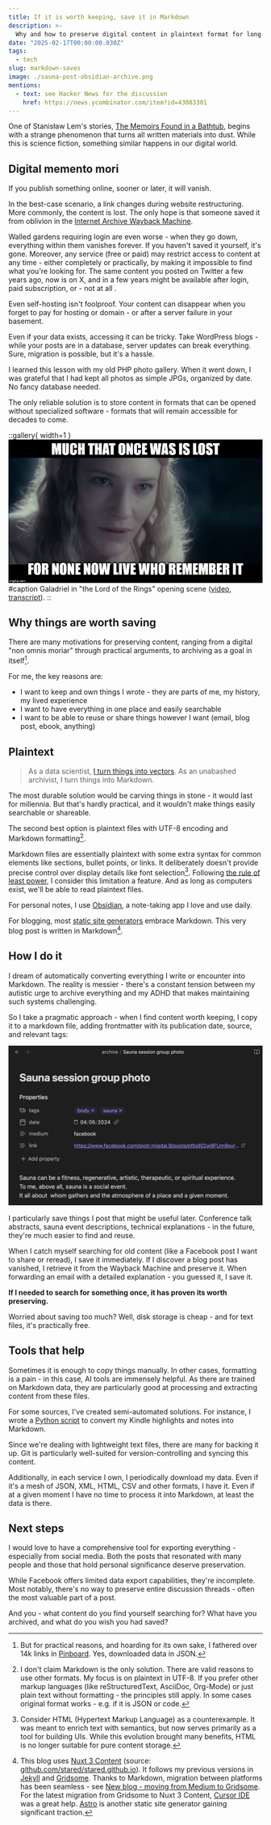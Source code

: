 ```yaml
---
title: If it is worth keeping, save it in Markdown
description: >-
  Why and how to preserve digital content in plaintext format for long-term accessibility and reuse
date: "2025-02-17T00:00:00.030Z"
tags:
  - tech
slug: markdown-saves
image: ./sauna-post-obsidian-archive.png
mentions:
  - text: see Hacker News for the discussion
    href: https://news.ycombinator.com/item?id=43083301
---
```


One of Stanisław Lem's stories, [The Memoirs Found in a Bathtub](https://en.wikipedia.org/wiki/Memoirs_Found_in_a_Bathtub), begins with a strange phenomenon that turns all written materials into dust. While this is science fiction, something similar happens in our digital world.

## Digital memento mori

If you publish something online, sooner or later, it will vanish.

In the best-case scenario, a link changes during website restructuring. More commonly, the content is lost. The only hope is that someone saved it from oblivion in the [Internet Archive Wayback Machine](https://web.archive.org/).

Walled gardens requiring login are even worse - when they go down, everything within them vanishes forever. If you haven't saved it yourself, it's gone. Moreover, any service (free or paid) may restrict access to content at any time - either completely or practically, by making it impossible to find what you're looking for. The same content you posted on Twitter a few years ago, now is on X, and in a few years might be available after login, paid subscription, or - not at all .

Even self-hosting isn't foolproof. Your content can disappear when you forget to pay for hosting or domain - or after a server failure in your basement.

Even if your data exists, accessing it can be tricky. Take WordPress blogs - while your posts are in a database, server updates can break everything. Sure, migration is possible, but it's a hassle.

I learned this lesson with my old PHP photo gallery. When it went down, I was grateful that I had kept all photos as simple JPGs, organized by date. No fancy database needed.

The only reliable solution is to store content in formats that can be opened without specialized software - formats that will remain accessible for decades to come.

::gallery{ width=1 }
![](./galadriel-lotr-much-that-once-was.jpg)
#caption
Galadriel in "the Lord of the Rings" opening scene ([video](https://www.youtube.com/watch?v=qj139dE7tFI), [transcript](https://www.tk421.net/lotr/film/fotr/01.html)).
::

## Why things are worth saving

There are many motivations for preserving content, ranging from a digital "non omnis moriar" through practical arguments, to archiving as a goal in itself[^pinboard].

For me, the key reasons are:

- I want to keep and own things I wrote - they are parts of me, my history, my lived experience
- I want to have everything in one place and easily searchable
- I want to be able to reuse or share things however I want (email, blog post, ebook, anything)

## Plaintext

> As a data scientist, [I turn things into vectors](https://p.migdal.pl/blog/2025/01/dont-use-cosine-similarity).
> As an unabashed archivist, I turn things into Markdown.

The most durable solution would be carving things in stone - it would last for millennia. But that's hardly practical, and it wouldn't make things easily searchable or shareable.

The second best option is plaintext files with UTF-8 encoding and Markdown formatting[^plaintext].

Markdown files are essentially plaintext with some extra syntax for common elements like sections, bullet points, or links. It deliberately doesn't provide precise control over display details like font selection[^html]. Following [the rule of least power](https://en.wikipedia.org/wiki/Rule_of_least_power), I consider this limitation a feature. And as long as computers exist, we'll be able to read plaintext files.

For personal notes, I use [Obsidian](https://obsidian.md/), a note-taking app I love and use daily.

For blogging, most [static site generators](https://jamstack.org/generators/) embrace Markdown. This very blog post is written in Markdown[^blog].

## How I do it

I dream of automatically converting everything I write or encounter into Markdown. The reality is messier - there's a constant tension between my autistic urge to archive everything and my ADHD that makes maintaining such systems challenging.

So I take a pragmatic approach - when I find content worth keeping, I copy it to a markdown file, adding frontmatter with its publication date, source, and relevant tags:

![](./sauna-post-obsidian-archive.png)

I particularly save things I post that might be useful later. Conference talk abstracts, sauna event descriptions, technical explanations - in the future, they're much easier to find and reuse.

When I catch myself searching for old content (like a Facebook post I want to share or reread), I save it immediately. If I discover a blog post has vanished, I retrieve it from the Wayback Machine and preserve it. When forwarding an email with a detailed explanation - you guessed it, I save it.

**If I needed to search for something once, it has proven its worth preserving.**

Worried about saving too much? Well, disk storage is cheap - and for text files, it's practically free.

## Tools that help

Sometimes it is enough to copy things manually. In other cases, formatting is a pain - in this case, AI tools are immensely helpful. As there are trained on Markdown data, they are particularly good at processing and extracting content from these files.

For some sources, I've created semi-automated solutions. For instance, I wrote a [Python script](https://gist.github.com/stared/ce732ef27d97d559b34d7e294481f1b0) to convert my Kindle highlights and notes into Markdown.

Since we're dealing with lightweight text files, there are many for backing it up. Git is particularly well-suited for version-controlling and syncing this content.

Additionally, in each service I own, I periodically download my data. Even if it's a mesh of JSON, XML, HTML, CSV and other formats, I have it. Even if at a given moment I have no time to process it into Markdown, at least the data is there.

## Next steps

I would love to have a comprehensive tool for exporting everything - especially from social media. Both the posts that resonated with many people and those that hold personal significance deserve preservation.

While Facebook offers limited data export capabilities, they're incomplete. Most notably, there's no way to preserve entire discussion threads - often the most valuable part of a post.

And you - what content do you find yourself searching for? What have you archived, and what do you wish you had saved?

[^pinboard]: But for practical reasons, and hoarding for its own sake, I fathered over 14k links in [Pinboard](https://pinboard.in/). Yes, downloaded data in JSON.
[^plaintext]: I don't claim Markdown is the only solution. There are valid reasons to use other formats. My focus is on plaintext in UTF-8. If you prefer other markup languages (like reStructuredText, AsciiDoc, Org-Mode) or just plain text without formatting - the principles still apply. In some cases original format works - e.g. if it is JSON or code.
[^html]: Consider HTML (Hypertext Markup Language) as a counterexample. It was meant to enrich text with semantics, but now serves primarily as a tool for building UIs. While this evolution brought many benefits, HTML is no longer suitable for pure content storage.
[^blog]: This blog uses [Nuxt 3 Content](https://content.nuxt.com/) (source: [github.com/stared/stared.github.io](https://github.com/stared/stared.github.io)). It follows my previous versions in [Jekyll](https://jekyllrb.com/) and [Gridsome](https://gridsome.org/). Thanks to Markdown, migration between platforms has been seamless - see [New blog - moving from Medium to Gridsome](https://p.migdal.pl/blog/2022/12/medium-to-markdown). For the latest migration from Gridsome to Nuxt 3 Content, [Cursor IDE](https://www.cursor.com/) was a great help. [Astro](https://astro.build/) is another static site generator gaining significant traction.
